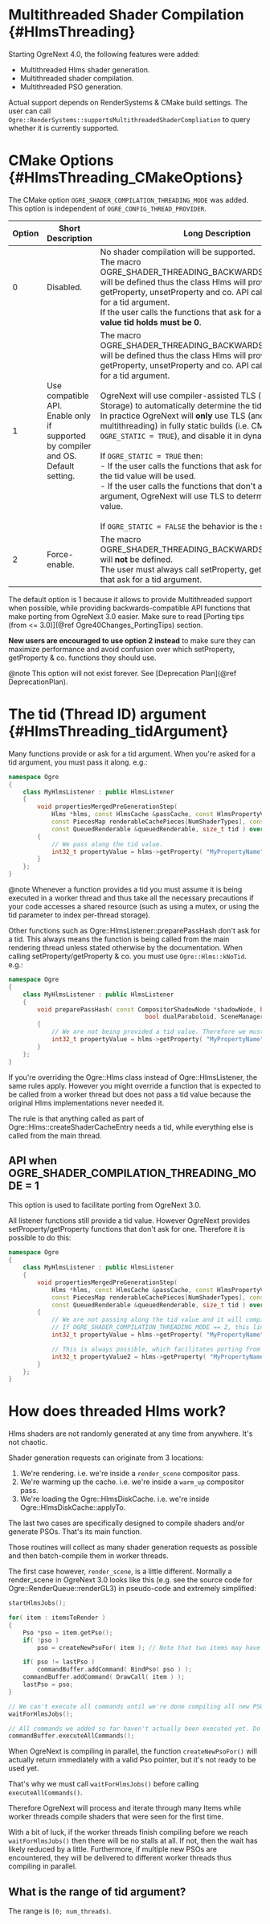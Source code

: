 # Multithreaded Shader Compilation {#HlmsThreading}

Starting OgreNext 4.0, the following features were added:
 - Multithreaded Hlms shader generation.
 - Multithreaded shader compilation.
 - Multithreaded PSO generation.

Actual support depends on RenderSystems & CMake build settings. The user can call `Ogre::RenderSystems::supportsMultithreadedShaderCompliation` to query whether it is currently supported.

# CMake Options {#HlmsThreading_CMakeOptions}

The CMake option `OGRE_SHADER_COMPILATION_THREADING_MODE` was added. This option is independent of `OGRE_CONFIG_THREAD_PROVIDER`.

| Option | Short Description                                                                 | Long Description                                                                                                                                                                                                                                                                                                                                                                                                                                                                                                                                                                                                                                                                                                                                                                                                                                           |
|--------|-----------------------------------------------------------------------------------|------------------------------------------------------------------------------------------------------------------------------------------------------------------------------------------------------------------------------------------------------------------------------------------------------------------------------------------------------------------------------------------------------------------------------------------------------------------------------------------------------------------------------------------------------------------------------------------------------------------------------------------------------------------------------------------------------------------------------------------------------------------------------------------------------------------------------------------------------------|
| 0      | Disabled.                                                                         | No shader compilation will be supported.<br/> The macro OGRE\_SHADER\_THREADING\_BACKWARDS\_COMPATIBLE\_API will be defined thus the class Hlms will provide setProperty, getProperty, unsetProperty and co. API calls that do not ask for a tid argument.<br/> If the user calls the functions that ask for a tid argument, **the value tid holds must be 0**.                                                                                                                                                                                                                                                                                                                                                                                                                                                                                                |
| 1      | Use compatible API.<br/>Enable only if supported by compiler and OS.<br/>Default setting. | The macro OGRE\_SHADER\_THREADING\_BACKWARDS\_COMPATIBLE\_API will be defined thus the class Hlms will provide setProperty, getProperty, unsetProperty and co. API calls that do not ask for a tid argument.<br/><br/>OgreNext will use compiler-assisted TLS (Thread Local Storage) to automatically determine the tid (thread ID) value. In practice OgreNext will **only** use TLS (and hence enabling multithreading) in fully static builds (i.e. CMake option `OGRE_STATIC = TRUE`), and disable it in dynamic library builds.<br/><br/> If `OGRE_STATIC = TRUE` then:<br/>  - If the user calls the functions that ask for a tid argument, the tid value will be used.<br/>  - If the user calls the functions that don't ask for a tid argument, OgreNext will use TLS to determine the correct tid value.<br/><br/>If `OGRE_STATIC = FALSE` the behavior is the same as Disabled. |
| 2      | Force-enable.                                                                     | The macro OGRE\_SHADER\_THREADING\_BACKWARDS\_COMPATIBLE\_API will **not** be defined.<br/> The user must always call setProperty, getProperty and co. that ask for a tid argument.                                                                                                                                                                                                                                                                                                                                                                                                                                                                                                                                                                                                                                                                        |

The default option is 1 because it allows to provide Multithreaded support when possible, while providing backwards-compatible API functions that make porting from OgreNext 3.0 easier. Make sure to read [Porting tips (from <= 3.0)](@ref Ogre40Changes_PortingTips) section.

**New users are encouraged to use option 2 instead** to make sure they can maximize performance and avoid confusion over which setProperty, getProperty \& co. functions they should use.

@note This option will not exist forever. See [Deprecation Plan](@ref DeprecationPlan).

# The tid (Thread ID) argument {#HlmsThreading_tidArgument}

Many functions provide or ask for a tid argument. When you're asked for a tid argument, you must pass it along. e.g.:

```cpp
namespace Ogre
{
    class MyHlmsListener : public HlmsListener
    {
        void propertiesMergedPreGenerationStep(
            Hlms *hlms, const HlmsCache &passCache, const HlmsPropertyVec &renderableCacheProperties,
            const PiecesMap renderableCachePieces[NumShaderTypes], const HlmsPropertyVec &properties,
            const QueuedRenderable &queuedRenderable, size_t tid ) override
        {
            // We pass along the tid value.
            int32_t propertyValue = hlms->getProperty( "MyPropertyName", tid );
        }
    };
}
```

@note Whenever a function provides a tid you must assume it is being executed in a worker thread and thus take all the necessary precautions if your code accesses a shared resource (such as using a mutex, or using the tid parameter to index per-thread storage).

Other functions such as Ogre::HlmsListener::preparePassHash don't ask for a tid. This always means the function is being called from the main rendering thread unless stated otherwise by the documentation. When calling setProperty/getProperty \& co. you must use `Ogre::Hlms::kNoTid`. e.g.:

```cpp
namespace Ogre
{
    class MyHlmsListener : public HlmsListener
    {
        void preparePassHash( const CompositorShadowNode *shadowNode, bool casterPass,
                                      bool dualParaboloid, SceneManager *sceneManager, Hlms *hlms ) override
        {
            // We are not being provided a tid value. Therefore we must pass kNoTid instead.
            int32_t propertyValue = hlms->getProperty( "MyPropertyName", Hlms::kNoTid );
        }
    };
}
```

If you're overriding the Ogre::Hlms class instead of Ogre::HlmsListener, the same rules apply. However you might override a function that is expected to be called from a worker thread but does not pass a tid value because the original Hlms implementations never needed it.

The rule is that anything called as part of Ogre::Hlms::createShaderCacheEntry needs a tid, while everything else is called from the main thread.

## API when OGRE_SHADER_COMPILATION_THREADING_MODE = 1

This option is used to facilitate porting from OgreNext 3.0.

All listener functions still provide a tid value. However OgreNext provides setProperty/getProperty functions that don't ask for one. Therefore it is possible to do this:

```cpp
namespace Ogre
{
    class MyHlmsListener : public HlmsListener
    {
        void propertiesMergedPreGenerationStep(
            Hlms *hlms, const HlmsCache &passCache, const HlmsPropertyVec &renderableCacheProperties,
            const PiecesMap renderableCachePieces[NumShaderTypes], const HlmsPropertyVec &properties,
            const QueuedRenderable &queuedRenderable, size_t tid ) override
        {
            // We are not passing along the tid value and it will compile if OGRE_SHADER_COMPILATION_THREADING_MODE < 2.
            // If OGRE_SHADER_COMPILATION_THREADING_MODE == 2, this line will not compile.
            int32_t propertyValue = hlms->getProperty( "MyPropertyName" );

            // This is always possible, which facilitates porting from OgreNext 3.0.
            int32_t propertyValue2 = hlms->getProperty( "MyPropertyName", tid );
        }
    };
}
```

# How does threaded Hlms work?

Hlms shaders are not randomly generated at any time from anywhere. It's not chaotic.

Shader generation requests can originate from 3 locations:

1. We're rendering. i.e. we're inside a `render_scene` compositor pass.
2. We're warming up the cache. i.e. we're inside a `warm_up` compositor pass.
3. We're loading the Ogre::HlmsDiskCache. i.e. we're inside Ogre::HlmsDiskCache::applyTo.

The last two cases are specifically designed to compile shaders and/or generate PSOs. That's its main function.

Those routines will collect as many shader generation requests as possible and then batch-compile them in worker threads.

The first case however, `render_scene`, is a little different. Normally a render_scene in OgreNext 3.0 looks like this (e.g. see the source code for Ogre::RenderQueue::renderGL3) in pseudo-code and extremely simplified:


```cpp
startHlmsJobs();

for( item : itemsToRender )
{
    Pso *pso = item.getPso();
    if( !pso )
        pso = createNewPsoFor( item ); // Note that two items may have the same PSO

    if( pso != lastPso )
        commandBuffer.addCommand( BindPso( pso ) );
    commandBuffer.addCommand( DrawCall( item ) );
    lastPso = pso;
}

// We can't execute all commands until we're done compiling all new PSOs.
waitForHlmsJobs();

// All commands we added so far haven't actually been executed yet. Do that now.
commandBuffer.executeAllCommands();
```

When OgreNext is compiling in parallel, the function `createNewPsoFor()` will actually return immediately with a valid Pso pointer, but it's not ready to be used yet.

That's why we must call `waitForHlmsJobs()` before calling `executeAllCommands()`.

Therefore OgreNext will process and iterate through many Items while worker threads compile shaders that were seen for the first time.

With a bit of luck, if the worker threads finish compiling before we reach `waitForHlmsJobs()` then there will be no stalls at all. If not, then the wait has likely reduced by a little. Furthermore, if multiple new PSOs are encountered, they will be delivered to different worker threads thus compiling in parallel.

## What is the range of tid argument?

The range is `[0; num_threads)`.